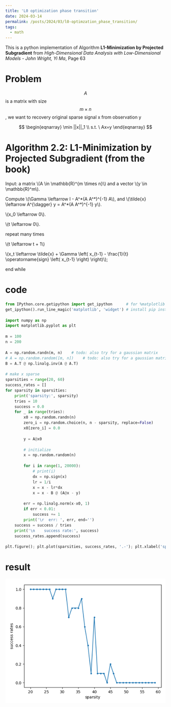 ```yaml
---
title: 'L0 optimization phase transition'
date: 2024-03-14
permalink: /posts/2024/03/l0-optimzation_phase_transition/
tags:
  - math
---
```


This is a python implementation of Algorithm **L1-Minimization by Projected Subgradient** from *High-Dimensional Data Analysis with Low-Dimensional Models - John Wright, Yi Ma*, Page 63

# Problem

$$A$$ is a matrix with size $$m \times n$$, we want to recovery original sparse signal x from observation y

$$
\begin{eqnarray}
\min ||x||_1 \\
s.t. \  Ax=y 
\end{eqnarray}
$$


# Algorithm 2.2: L1-Minimization by Projected Subgradient (from the book)

<p>Input: a matrix \(A \in \mathbb{R}^{m \times n}\) and a vector \(y \in \mathbb{R}^m\).</p>  
<p>Compute \(\Gamma \leftarrow I - A^*(A A^*)^{-1} A\), and \(\tilde{x} \leftarrow A^{\dagger} y = A^*(A A^*)^{-1} y\).</p>  
<p>\(x_0 \leftarrow 0\).</p>  
<p>\(t \leftarrow 0\).</p>  
<p>repeat many times</p>  
<p>\(t \leftarrow t + 1\)</p>  
<p>\(x_t \leftarrow \tilde{x} + \Gamma \left( x_{t-1} - \frac{1}{t} \operatorname{sign} \left( x_{t-1} \right) \right)\);</p>  
<p>end while</p>

<!-- 
original latex: 

Input: a matrix A \in \mathbb{R}^{m \times n} and a vector y \in \mathbb{R}^m.   
Compute \Gamma \leftarrow I - A^*(A A^*)^{-1} A, and \tilde{x} \leftarrow A^{\dagger} y = A^*(A A^*)^{-1} y.  
x_0 \leftarrow 0.  
t \leftarrow 0.  
repeat many times  
t \leftarrow t + 1  
x_t \leftarrow \tilde{x} + \Gamma \left( x_{t-1} - \frac{1}{t} \operatorname{sign} \left( x_{t-1} \right) \right) ;  
end while 
采用MathJax语法重写此段，输出源码。注意每一行需要能正确的显示，而不是全部显示在一行中 -->

# code

```python
from IPython.core.getipython import get_ipython      # for %matplotlib
get_ipython().run_line_magic('matplotlib', 'widget') # install pip install ipympl 

import numpy as np
import matplotlib.pyplot as plt

m = 100
n = 200

A = np.random.randn(m, n)    # todo: also try for a gaussian matrix
# A = np.random.random([m, n])    # todo: also try for a gaussian matrix
B = A.T @ np.linalg.inv(A @ A.T)

# make x sparse
sparsities = range(20, 60)
success_rates = []
for sparsity in sparsities:
    print('sparsity:', sparsity)
    tries = 10
    success = 0.0
    for _ in range(tries):
        x0 = np.random.randn(n)
        zero_i = np.random.choice(n, n - sparsity, replace=False)
        x0[zero_i] = 0.0

        y = A@x0

        # initialize
        x = np.random.random(n)

        for i in range(1, 20000):
            # print(i)
            dx = np.sign(x)
            lr = 1/i
            x = x - lr*dx
            x = x - B @ (A@x - y)

        err = np.linalg.norm(x-x0, 1)
        if err < 0.01:
            success += 1
        print('\r  err: ', err, end='')
    success = success / tries
    print('\n    success rate:', success)
    success_rates.append(success)

plt.figure(); plt.plot(sparsities, success_rates, '.-'); plt.xlabel('sparsity'); plt.ylabel('success rates')

```

# result

![L0 phase transition curve](/images/blogs/2024/03/l0-optimzation_phase_transition/transition.png)

